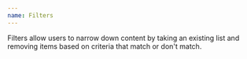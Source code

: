 ```yaml
---
name: Filters
---
```


Filters allow users to narrow down content by taking an existing list and removing items based on criteria that match or don't match.

